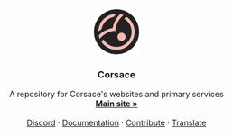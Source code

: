<div align="center">
  <a href="https://github.com/Corsace/Corsace">
    <img src="Assets/img/corsace-docs.svg" alt="Logo" width="80" height="80">
  </a>

<h3 align="center">Corsace</h3>

  <p align="center">
    A repository for Corsace's websites and primary services
    <br />
    <a href="https://corsace.io"><strong>Main site »</strong></a>
    <br />
    <br />
    <a href="https://discord.gg/Z6vEMsr">Discord</a>
    ·
    <a href="https://docs.corsace.io">Documentation</a>
    ·
    <a href="https://docs.corsace.io/en/development">Contribute</a>
    ·
    <a href="https://translate.corsace.io">Translate</a>
  </p>
</div>